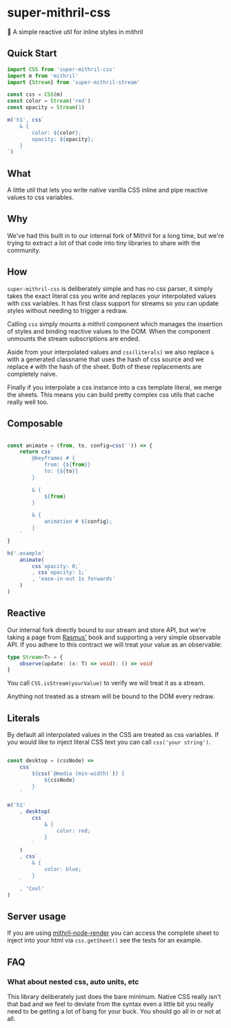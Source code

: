 # super-mithril-css

🎨 A simple reactive util for inline styles in mithril

## Quick Start

```typescript
import CSS from 'super-mithril-css'
import m from 'mithril'
import {Stream} from 'super-mithril-stream'

const css = CSS(m)
const color = Stream('red')
const opacity = Stream(1)

m('h1', css`
    & {
        color: ${color};
        opacity: ${opacity};
    }
`)
```

## What

A little util that lets you write native vanilla CSS inline and pipe reactive values to css variables.

## Why

We've had this built in to our internal fork of Mithril for a long time, but we're trying to extract a lot of that code into tiny libraries to share with the community.

## How

`super-mithril-css` is deliberately simple and has no css parser, it simply takes the exact literal css you write and replaces your interpolated values with css variables.  It has first class support for streams so you can update styles without needing to trigger a redraw.

Calling `css` simply mounts a mithril component which manages the insertion of styles and binding reactive values to the DOM.  When the component unmounts the stream subscriptions are ended.

Aside from your interpolated values and `css(literals)` we also replace `&` with a generated classname that uses the hash of css source and we replace `#` with the hash of the sheet.  Both of these replacements are completely naive.

Finally if you interpolate a css instance into a css template literal, we merge the sheets.  This means you can build pretty complex css utils that cache really well too.

## Composable

```typescript

const animate = (from, to, config=css('')) => {
    return css`
        @keyframes # {
            from: {${from}}
            to: {${to}}
        }

        & {
            ${from}
        }

        & {
            animation # ${config};
        }
    `
}

h('.example'
    animate(
        css`opacity: 0;`
        , css`opacity: 1;`
        , 'ease-in-out 1s forwards'
    )
)
```

## Reactive

Our internal fork directly bound to our stream and store API, but we're taking a page from [Rasmus'](https://github.com/porsager) book and supporting a very simple observable API.  If you adhere to this contract we will treat your value as an observable:

```typescript
type Stream<T> = {
	observe(update: (x: T) => void): () => void
}
```

You call `CSS.isStream(yourValue)` to verify we will treat it as a stream.

Anything not treated as a stream will be bound to the DOM every redraw.

## Literals

By default all interpolated values in the CSS are treated as css variables.  If you would like to inject literal CSS text you can call `css('your string')`.

```typescript

const desktop = (cssNode) =>
    css`
        ${css(`@media (min-width)`)} {
            ${cssNode}
        }
    `

m('h1'
    , desktop(
        css`
            & {
                color: red;
            }
        `
    )
    , css`
        & {
            color: blue;
        }
    `
    , 'Cool'
)
```

## Server usage

If you are using [mithril-node-render](https://github.com/MithrilJS/mithril-node-render) you can access the complete sheet to inject into your html via `css.getSheet()` see the tests for an example.

## FAQ

### What about nested css, auto units, etc

This library deliberately just does the bare minimum.  Native CSS really isn't that bad and we feel to deviate from the syntax even a little bit you really need to be getting a lot of bang for your buck.  You should go all in or not at all.